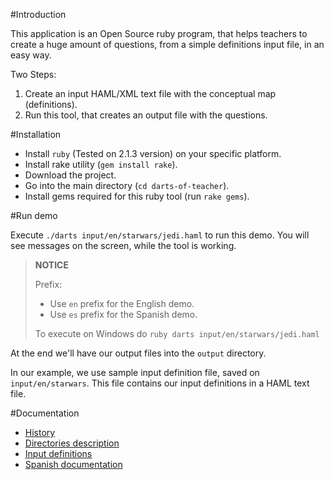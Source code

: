 #Introduction

This application is an Open Source ruby program, that helps teachers
to create a huge amount of questions, from a simple definitions input file,
in an easy way.

Two Steps:

1. Create an input HAML/XML text file with the conceptual map (definitions).
1. Run this tool, that creates an output file with the questions.

#Installation

* Install `ruby` (Tested on 2.1.3 version) on your specific platform.
* Install rake utility (`gem install rake`).
* Download the project.
* Go into the main directory (`cd darts-of-teacher`).
* Install gems required for this ruby tool (run `rake gems`).

#Run demo

Execute `./darts input/en/starwars/jedi.haml` to run this demo.
You will see messages on the screen, while the tool is working.

> **NOTICE**
>
> Prefix:
> * Use `en` prefix for the English demo.
> * Use `es` prefix for the Spanish demo.
>
> To execute on Windows do `ruby darts input/en/starwars/jedi.haml`

At the end we'll have our output files into the `output` directory.

In our example, we use sample input definition file, saved on `input/en/starwars`.
This file contains our input definitions in a HAML text file.

#Documentation
* [History](./docs/en/history.md)
* [Directories description](./docs/en/dirtree.md)
* [Input definitions](./docs/en/inputs.md)
* [Spanish documentation](./docs/es/README.md)
